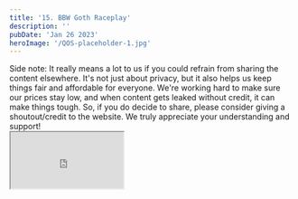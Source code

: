 ```yaml
---
title: '15. BBW Goth Raceplay'
description: ''
pubDate: 'Jan 26 2023'
heroImage: '/QOS-placeholder-1.jpg'
---
```

<div class="video_paragraph_header"> Side note: It really means a lot to us if you could refrain from sharing the content elsewhere. It's not just about privacy, but it also helps us keep things fair and affordable for everyone. We're working hard to make sure our prices stay low, and when content gets leaked without credit, it can make things tough. So, if you do decide to share, please consider giving a shoutout/credit to the website. We truly appreciate your understanding and support!</div>

<iframe src="https://drive.google.com/file/d/1pyDYqod4lbPHhdg_qtJ7WhUffZNryAwZ/preview" width="200" height="100" allow="autoplay" allowfullscreen="allowfullscreen"></iframe>

<br>
<br>
<!---<a class="read_more" href="https://drive.google.com/file/d/1pyDYqod4lbPHhdg_qtJ7WhUffZNryAwZ/view?usp=sharing">Download</a>--->